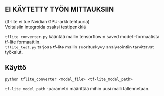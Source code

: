 EI KÄYTETTY TYÖN MITTAUKSIIN
-----

(tf-lite ei tue Nvidian GPU-arkkitehtuuria)  
Voitaisiin integroida osaksi testipenkkiä

`tflite_converter.py` kääntää mallin tensorflow:n saved model -formaatista tf-lite formaattiin.  
`tflite_test.py` tarjoaa tf-lite mallin suorituskyvy analysointiin tarvittavat työkalut.

Käyttö
----
`python tflite_converter <model_file> <tf-lite_model_path>`  

`tf-lite_model_path` -parametri määrittää mihin uusi malli tallennetaan. 
